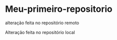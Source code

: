 # Meu-primeiro-repositorio
alteração feita no repositório remoto

Alteração feita no repositório local
